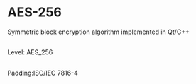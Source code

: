# AES-256
Symmetric block encryption algorithm implemented in Qt/C++
## 
Level: AES_256
## 
Padding:ISO/IEC 7816-4
